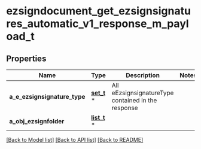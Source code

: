 # ezsigndocument_get_ezsignsignatures_automatic_v1_response_m_payload_t

## Properties
Name | Type | Description | Notes
------------ | ------------- | ------------- | -------------
**a_e_ezsignsignature_type** | [**set_t**](field_e_ezsignsignature_type.md) \* | All eEzsignsignatureType contained in the response | 
**a_obj_ezsignfolder** | [**list_t**](custom_ezsignfolder_ezsignsignatures_automatic_response.md) \* |  | 

[[Back to Model list]](../README.md#documentation-for-models) [[Back to API list]](../README.md#documentation-for-api-endpoints) [[Back to README]](../README.md)


